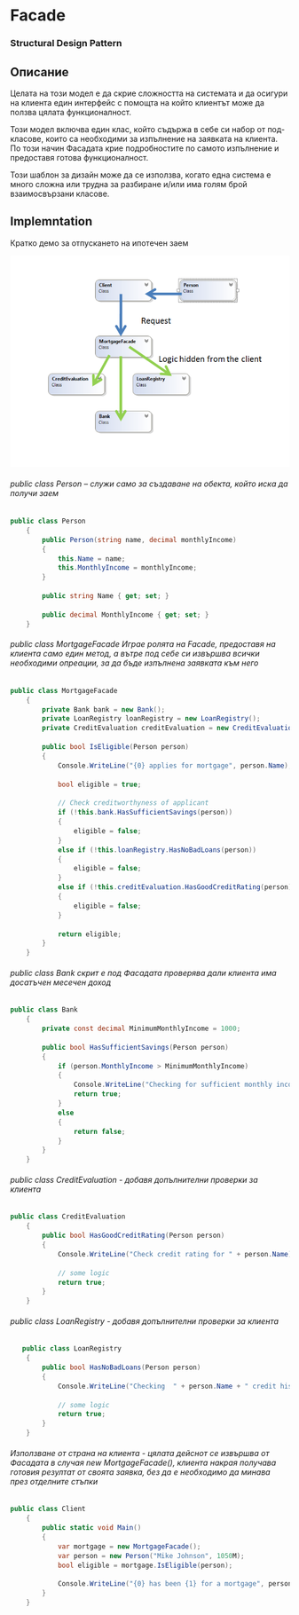 # Facade
### Structural Design Pattern

## Описание
Целата на този модел е да скрие сложността на системата и да осигури на клиента един интерфейс с помощта на който клиентът може да ползва цялата функционалност.

Този модел включва един клас, който съдържа в себе си набор от под-класове, които са необходими за изпълнение на заявката на клиента. По този начин Фасадата крие подробностите по самото изпълнение и предоставя готова функционалност.

Този шаблон за дизайн може да се използва, когато една система е много сложна или трудна за разбиране и/или има голям брой взаимосвързани класове.

## Implemntation
Кратко демо за отпускането на ипотечен заем

![alt text](diagrams/facade.png)

###### public class Person – служи само за създаване на обекта, който иска да получи заем
~~~c#
public class Person
    {
        public Person(string name, decimal monthlyIncome)
        {
            this.Name = name;
            this.MonthlyIncome = monthlyIncome;
        }

        public string Name { get; set; }

        public decimal MonthlyIncome { get; set; }
    }
~~~

###### public class MortgageFacade Играе ролята на Facade, предоставя на клиента само един метод, а вътре под себе си извършва всички необходими опреации, за да бъде изпълнена заявката към него
~~~c#
public class MortgageFacade
    {
        private Bank bank = new Bank();
        private LoanRegistry loanRegistry = new LoanRegistry();
        private CreditEvaluation creditEvaluation = new CreditEvaluation();

        public bool IsEligible(Person person)
        {
            Console.WriteLine("{0} applies for mortgage", person.Name);

            bool eligible = true;

            // Check creditworthyness of applicant
            if (!this.bank.HasSufficientSavings(person))
            {
                eligible = false;
            }
            else if (!this.loanRegistry.HasNoBadLoans(person))
            {
                eligible = false;
            }
            else if (!this.creditEvaluation.HasGoodCreditRating(person))
            {
                eligible = false;
            }

            return eligible;
        }
    }
~~~

###### public class Bank скрит е под Фасадата проверява дали клиента има досатъчен месечен доход
~~~c#
public class Bank
    {
        private const decimal MinimumMonthlyIncome = 1000;

        public bool HasSufficientSavings(Person person)
        {
            if (person.MonthlyIncome > MinimumMonthlyIncome)
            {
                Console.WriteLine("Checking for sufficient monthly income of {0}", person.Name);
                return true;
            }
            else
            {
                return false;
            }            
        }
    }
~~~

###### public class CreditEvaluation - добавя допълнителни проверки за клиента
~~~c#
public class CreditEvaluation
    {
        public bool HasGoodCreditRating(Person person)
        {
            Console.WriteLine("Check credit rating for " + person.Name);

            // some logic
            return true;
        }
    }
~~~

###### public class LoanRegistry - добавя допълнителни проверки за клиента
~~~c#
   public class LoanRegistry
    {
        public bool HasNoBadLoans(Person person)
        {
            Console.WriteLine("Checking  " + person.Name + " credit history");

            // some logic
            return true;
        }
    }
~~~

###### Използване от страна на клиента - цялата дейснот се извършва от Фасадата в случая new MortgageFacade(), клиента накрая получава готовия резултат от своята заявка, без да е необходимо да минава през отделните стъпки
~~~c#
public class Client
    {
        public static void Main()
        {
            var mortgage = new MortgageFacade();
            var person = new Person("Mike Johnson", 1050M);
            bool eligible = mortgage.IsEligible(person);

            Console.WriteLine("{0} has been {1} for a mortgage", person.Name, eligible ? "Approved" : "Rejected"); 
        }
    }
~~~
